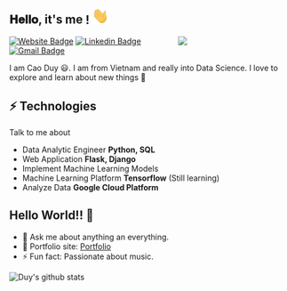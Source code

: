<h2> 𝐇𝐞𝐥𝐥𝐨, it's me <DATA ANALYST/>! <img src="https://raw.githubusercontent.com/ABSphreak/ABSphreak/master/gifs/Hi.gif" width="30px"></h2>

<img align='right' src='https://user-images.githubusercontent.com/5713670/87202985-820dcb80-c2b6-11ea-9f56-7ec461c497c3.gif' width='200"'>

[![Website Badge](https://img.shields.io/badge/-@vonguyencaoduy-1ca0f1?style=flat-square&labelColor=1ca0f1&logo=Heroku&logoColor=white&link=https://vo-nguyen-cao-duy.herokuapp.com/)](https://vo-nguyen-cao-duy.herokuapp.com/) 
[![Linkedin Badge](https://img.shields.io/badge/-caoduy-blue?style=flat-square&logo=Linkedin&logoColor=white&link=https://www.linkedin.com/in/cao-duy-065a86189/)](https://www.linkedin.com/in/cao-duy-065a86189/) 
[![Gmail Badge](https://img.shields.io/badge/-vncduy@gmail.com-c14438?style=flat-square&logo=Gmail&logoColor=white&link=mailto:vncduy@gmail.com)](mailto:vncduy@gmail.com)

I am Cao Duy 😃. I am from Vietnam and really into Data Science. I love to explore and learn about new things 🏫
## ⚡ Technologies
Talk to me about
- Data Analytic Engineer **Python, SQL**
- Web Application **Flask, Django**
- Implement Machine Learning Models
- Machine Learning Platform **Tensorflow** (Still learning)
- Analyze Data **Google Cloud Platform**
## Hello World!! 🤔
- 💬 Ask me about anything an everything.
- 🎯 Portfolio site: [Portfolio](https://vo-nguyen-cao-duy.herokuapp.com/)
- ⚡ Fun fact: Passionate about music.

![Duy's github stats](https://github-readme-stats.vercel.app/api?username=Duy-Cao-Vo&hide=["issues"]&show_icons=true&theme=gradient)

